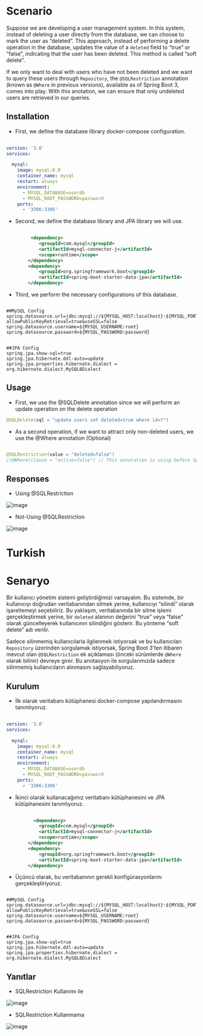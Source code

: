 # Scenario

Suppose we are developing a user management system. In this system, instead of deleting a user directly from the database, we can choose to mark the user as “deleted”. This approach, instead of performing a delete operation in the database, updates the value of a `deleted` field to “true” or “false”, indicating that the user has been deleted. This method is called “soft delete”.

If we only want to deal with users who have not been deleted and we want to query these users through `Repository`, the `@SQLRestriction` annotation (known as `@Where` in previous versions), available as of Spring Boot 3, comes into play. With this anotation, we can ensure that only undeleted users are retrieved in our queries.

## Installation

- First, we define the database library docker-compose configuration.

```yaml
        
version: '3.8'
services:

  mysql:
    image: mysql:8.0
    container_name: mysql
    restart: always
    environment:
      - MYSQL_DATABASE=userdb
      - MYSQL_ROOT_PASSWORD=password
    ports:
      - '3306:3306'
```

- Second, we define the database library and JPA library we will use.
```xml
        
         <dependency>
            <groupId>com.mysql</groupId>
            <artifactId>mysql-connector-j</artifactId>
            <scope>runtime</scope>
        </dependency>
        <dependency>
            <groupId>org.springframework.boot</groupId>
            <artifactId>spring-boot-starter-data-jpa</artifactId>
        </dependency>
```

- Third, we perform the necessary configurations of this database.
```properties

##MySQL Config
spring.datasource.url=jdbc:mysql://${MYSQL_HOST:localhost}:${MYSQL_PORT:3306}/${MYSQL_DB:userdb}?allowPublicKeyRetrieval=true&useSSL=false
spring.datasource.username=${MYSQL_USERNAME:root}
spring.datasource.password=${MYSQL_PASSWORD:password}


##JPA Config
spring.jpa.show-sql=true
spring.jpa.hibernate.ddl-auto=update
spring.jpa.properties.hibernate.dialect = org.hibernate.dialect.MySQL8Dialect

```

## Usage

- First, we use the @SQLDelete annotation since we will perform an update operation on the delete operation

```java
@SQLDelete(sql = "update users set deleted=true where id=?")
```

- As a second operation, if we want to attract only non-deleted users, we use the @Where annotation (Optional)
```java

@SQLRestriction(value = "deleted=false")
//@Where(clause = "active=false") // This annotation is using before Spring Boot 3.x and Java version 17
```
## Responses

 - Using @SQLRestriction


![image](https://github.com/user-attachments/assets/a43c6c8f-e825-498b-8432-4fb22cc1bbe5)


- Not-Using @SQLRestriction


![image](https://github.com/user-attachments/assets/8ecfa131-bee4-4dcd-81d4-d62671787114)


# Turkish

# Senaryo

Bir kullanıcı yönetim sistemi geliştirdiğimizi varsayalım. Bu sistemde, bir kullanıcıyı doğrudan veritabanından silmek yerine, kullanıcıyı “silindi” olarak işaretlemeyi seçebiliriz. Bu yaklaşım, veritabanında bir silme işlemi gerçekleştirmek yerine, bir `deleted` alanının değerini “true” veya “false” olarak güncelleyerek kullanıcının silindiğini gösterir. Bu yönteme “soft delete” adı verilir.

Sadece silinmemiş kullanıcılarla ilgilenmek istiyorsak ve bu kullanıcıları `Repository` üzerinden sorgulamak istiyorsak, Spring Boot 3'ten itibaren mevcut olan `@SQLRestriction` ek açıklaması (önceki sürümlerde `@Where` olarak bilinir) devreye girer. Bu anotasyon ile sorgularımızda sadece silinmemiş kullanıcıların alınmasını sağlayabiliyoruz.

## Kurulum

- İlk olarak veritabanı kütüphanesi docker-compose yapılandırmasını tanımlıyoruz.

```yaml
        
version: '3.8'
services:

  mysql:
    image: mysql:8.0
    container_name: mysql
    restart: always
    environment:
      - MYSQL_DATABASE=userdb
      - MYSQL_ROOT_PASSWORD=password
    ports:
      - '3306:3306'
```

- İkinci olarak kullanacağımız veritabanı kütüphanesini ve JPA kütüphanesini tanımlıyoruz.
```xml
        
          <dependency>
            <groupId>com.mysql</groupId>
            <artifactId>mysql-connector-j</artifactId>
            <scope>runtime</scope>
        </dependency>
        <dependency>
            <groupId>org.springframework.boot</groupId>
            <artifactId>spring-boot-starter-data-jpa</artifactId>
        </dependency>
```

- Üçüncü olarak, bu veritabanının gerekli konfigürasyonlarını gerçekleştiriyoruz.
```properties

##MySQL Config
spring.datasource.url=jdbc:mysql://${MYSQL_HOST:localhost}:${MYSQL_PORT:3306}/${MYSQL_DB:userdb}?allowPublicKeyRetrieval=true&useSSL=false
spring.datasource.username=${MYSQL_USERNAME:root}
spring.datasource.password=${MYSQL_PASSWORD:password}


##JPA Config
spring.jpa.show-sql=true
spring.jpa.hibernate.ddl-auto=update
spring.jpa.properties.hibernate.dialect = org.hibernate.dialect.MySQL8Dialect

```

## Yanıtlar

 - SQLRestriction Kullanımı ile


![image](https://github.com/user-attachments/assets/a43c6c8f-e825-498b-8432-4fb22cc1bbe5)


- SQLRestriction Kullanmama

![image](https://github.com/user-attachments/assets/8ecfa131-bee4-4dcd-81d4-d62671787114)


